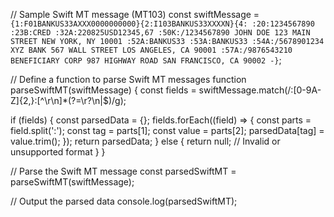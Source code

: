// Sample Swift MT message (MT103)
const swiftMessage = `
{1:F01BANKUS33AXXX0000000000}{2:I103BANKUS33XXXXN}{4:
:20:1234567890
:23B:CRED
:32A:220825USD12345,67
:50K:/1234567890
JOHN DOE
123 MAIN STREET
NEW YORK, NY 10001
:52A:BANKUS33
:53A:BANKUS33
:54A:/5678901234
XYZ BANK
567 WALL STREET
LOS ANGELES, CA 90001
:57A:/9876543210
BENEFICIARY CORP
987 HIGHWAY ROAD
SAN FRANCISCO, CA 90002
-}
`;

// Define a function to parse Swift MT messages
function parseSwiftMT(swiftMessage) {
  const fields = swiftMessage.match(/:[0-9A-Z]{2,}:[^\r\n]*(?=\r?\n|$)/g);

  if (fields) {
    const parsedData = {};
    fields.forEach((field) => {
      const parts = field.split(':');
      const tag = parts[1];
      const value = parts[2];
      parsedData[tag] = value.trim();
    });
    return parsedData;
  } else {
    return null; // Invalid or unsupported format
  }
}

// Parse the Swift MT message
const parsedSwiftMT = parseSwiftMT(swiftMessage);

// Output the parsed data
console.log(parsedSwiftMT);
